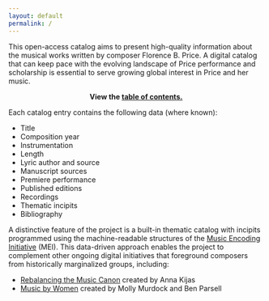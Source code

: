```yaml
---
layout: default
permalink: /
---
```


This open-access catalog aims to present high-quality information about the musical works written by composer Florence B. Price. A digital catalog that can keep pace with the evolving landscape of Price performance and scholarship is essential to serve growing global interest in Price and her music.

<p style="text-align: center;"><b>View the <a href="florence-price-catalog/_pages/complete-works/">table of contents.</a></b></p>

Each catalog entry contains the following data (where known):
- Title
- Composition year
- Instrumentation
- Length
- Lyric author and source
- Manuscript sources
- Premiere performance
- Published editions
- Recordings
- Thematic incipits
- Bibliography

A distinctive feature of the project is a built-in thematic catalog with incipits programmed using the machine-readable structures of the <a href="https://music-encoding.org/" target="_blank">Music Encoding Initiative</a> (MEI). This data-driven approach enables the project to complement other ongoing digital initiatives that foreground composers from historically marginalized groups, including:
- <a href="https://rebalancing-music-canon.com/" target="_blank">Rebalancing the Music Canon</a> created by Anna Kijas
- <a href="https://www.musicbywomen.org/" target="_blank">Music by Women</a> created by Molly Murdock and Ben Parsell

